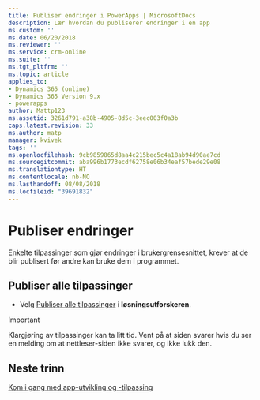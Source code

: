 ```yaml
---
title: Publiser endringer i PowerApps | MicrosoftDocs
description: Lær hvordan du publiserer endringer i en app
ms.custom: ''
ms.date: 06/20/2018
ms.reviewer: ''
ms.service: crm-online
ms.suite: ''
ms.tgt_pltfrm: ''
ms.topic: article
applies_to:
- Dynamics 365 (online)
- Dynamics 365 Version 9.x
- powerapps
author: Mattp123
ms.assetid: 3261d791-a38b-4905-8d5c-3eec003f0a3b
caps.latest.revision: 33
ms.author: matp
manager: kvivek
tags: ''
ms.openlocfilehash: 9cb9859865d8aa4c215bec5c4a18ab94d90ae7cd
ms.sourcegitcommit: aba996b1773ecdf62758e06b34eaf57bede29e08
ms.translationtype: HT
ms.contentlocale: nb-NO
ms.lasthandoff: 08/08/2018
ms.locfileid: "39691832"
---
```

# <a name="publish-changes"></a>Publiser endringer 

 Enkelte tilpassinger som gjør endringer i brukergrensesnittet, krever at de blir publisert før andre kan bruke dem i programmet. 
 
## <a name="publish-your-customizations"></a>Publiser alle tilpassinger

- Velg [Publiser alle tilpassinger](../model-driven-apps/advanced-navigation.md#solution-explorer) i **løsningsutforskeren**.  
  
> [!IMPORTANT]
>  Klargjøring av tilpassinger kan ta litt tid. Vent på at siden svarer hvis du ser en melding om at nettleser-siden ikke svarer, og ikke lukk den.  

## <a name="next-steps"></a>Neste trinn
[Kom i gang med app-utvikling og -tilpassing](../model-driven-apps/getting-started-customization.md)